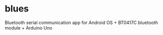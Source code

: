 blues
=====

Bluetooth serial communication app for Android OS + BT0417C bluetooth module + Arduino Uno
